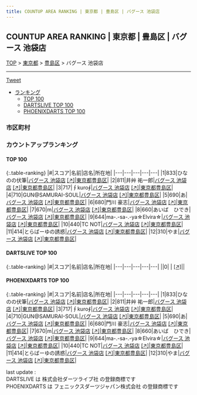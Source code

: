 ```yaml
---
title: COUNTUP AREA RANKING | 東京都 | 豊島区 | バグース 池袋店
---
```

## COUNTUP AREA RANKING | 東京都 | 豊島区 | バグース 池袋店

[TOP](/darts/rank/) > [東京都](/darts/rank/東京都/) > [豊島区](/darts/rank/東京都/豊島区/) > バグース 池袋店

___

<a href="https://twitter.com/share?ref_src=twsrc%5Etfw" data-text="COUNTUP AREA RANKING | 東京都豊島区バグース 池袋店" class="twitter-share-button" data-hashtags="DARTSLIVE,PHOENIXDARTS,darts,ダーツ" data-show-count="false">Tweet</a>

* [ランキング](#カウントアップランキング)
    * [TOP 100](#top-100)
    * [DARTSLIVE TOP 100](#dartslive-top-100)
    * [PHOENIXDARTS TOP 100](#phoenixdarts-top-100)

### 市区町村

<ul>

</ul>

### カウントアップランキング

#### TOP 100



{:.table-ranking}
|#|スコア|名前|店名|所在地|
|---|---|---|---|---|
|1|833|<span class="rank-name-pd">ひなのの伏筆</span>|<a href="/darts/rank/shops/7617.html">バグース 池袋店</a> <a href="https://vs.phoenixdarts.com/jp/shop/shopDetailInfo/s_7617?s_seq=7617">[↗]</a>|<a href="/darts/rank/東京都/豊島区">東京都豊島区</a>|
|2|811|<span class="rank-name-pd">井艸 祐一郎</span>|<a href="/darts/rank/shops/7617.html">バグース 池袋店</a> <a href="https://vs.phoenixdarts.com/jp/shop/shopDetailInfo/s_7617?s_seq=7617">[↗]</a>|<a href="/darts/rank/東京都/豊島区">東京都豊島区</a>|
|3|717|<span class="rank-name-pd">∮kuro∮</span>|<a href="/darts/rank/shops/7617.html">バグース 池袋店</a> <a href="https://vs.phoenixdarts.com/jp/shop/shopDetailInfo/s_7617?s_seq=7617">[↗]</a>|<a href="/darts/rank/東京都/豊島区">東京都豊島区</a>|
|4|710|<span class="rank-name-pd">GUN@SAMURAI-SOUL</span>|<a href="/darts/rank/shops/7617.html">バグース 池袋店</a> <a href="https://vs.phoenixdarts.com/jp/shop/shopDetailInfo/s_7617?s_seq=7617">[↗]</a>|<a href="/darts/rank/東京都/豊島区">東京都豊島区</a>|
|5|690|<span class="rank-name-pd">あ</span>|<a href="/darts/rank/shops/7617.html">バグース 池袋店</a> <a href="https://vs.phoenixdarts.com/jp/shop/shopDetailInfo/s_7617?s_seq=7617">[↗]</a>|<a href="/darts/rank/東京都/豊島区">東京都豊島区</a>|
|6|680|<span class="rank-name-pd"><span class="pro-icon-pd"></span>門川 豪志</span>|<a href="/darts/rank/shops/7617.html">バグース 池袋店</a> <a href="https://vs.phoenixdarts.com/jp/shop/shopDetailInfo/s_7617?s_seq=7617">[↗]</a>|<a href="/darts/rank/東京都/豊島区">東京都豊島区</a>|
|7|670|<span class="rank-name-pd">m</span>|<a href="/darts/rank/shops/7617.html">バグース 池袋店</a> <a href="https://vs.phoenixdarts.com/jp/shop/shopDetailInfo/s_7617?s_seq=7617">[↗]</a>|<a href="/darts/rank/東京都/豊島区">東京都豊島区</a>|
|8|660|<span class="rank-name-pd">あいば　ひでき</span>|<a href="/darts/rank/shops/7617.html">バグース 池袋店</a> <a href="https://vs.phoenixdarts.com/jp/shop/shopDetailInfo/s_7617?s_seq=7617">[↗]</a>|<a href="/darts/rank/東京都/豊島区">東京都豊島区</a>|
|9|644|<span class="rank-name-pd">ma-.-sa-.-ya☆Elvira☆</span>|<a href="/darts/rank/shops/7617.html">バグース 池袋店</a> <a href="https://vs.phoenixdarts.com/jp/shop/shopDetailInfo/s_7617?s_seq=7617">[↗]</a>|<a href="/darts/rank/東京都/豊島区">東京都豊島区</a>|
|10|440|<span class="rank-name-pd">TC NOT</span>|<a href="/darts/rank/shops/7617.html">バグース 池袋店</a> <a href="https://vs.phoenixdarts.com/jp/shop/shopDetailInfo/s_7617?s_seq=7617">[↗]</a>|<a href="/darts/rank/東京都/豊島区">東京都豊島区</a>|
|11|414|<span class="rank-name-pd">とらばーゆの誘惑</span>|<a href="/darts/rank/shops/7617.html">バグース 池袋店</a> <a href="https://vs.phoenixdarts.com/jp/shop/shopDetailInfo/s_7617?s_seq=7617">[↗]</a>|<a href="/darts/rank/東京都/豊島区">東京都豊島区</a>|
|12|310|<span class="rank-name-pd">やま</span>|<a href="/darts/rank/shops/7617.html">バグース 池袋店</a> <a href="https://vs.phoenixdarts.com/jp/shop/shopDetailInfo/s_7617?s_seq=7617">[↗]</a>|<a href="/darts/rank/東京都/豊島区">東京都豊島区</a>|


#### DARTSLIVE TOP 100



{:.table-ranking}
|#|スコア|名前|店名|所在地|
|---|---|---|---|---|
||0|<span class="rank-name-dl"> </span>|<a href="/darts/rank/shops/.html"></a> <a href="">[↗]</a>|<a href="/darts/rank//"></a>|


#### PHOENIXDARTS TOP 100



{:.table-ranking}
|#|スコア|名前|店名|所在地|
|---|---|---|---|---|
|1|833|<span class="rank-name-pd">ひなのの伏筆</span>|<a href="/darts/rank/shops/7617.html">バグース 池袋店</a> <a href="https://vs.phoenixdarts.com/jp/shop/shopDetailInfo/s_7617?s_seq=7617">[↗]</a>|<a href="/darts/rank/東京都/豊島区">東京都豊島区</a>|
|2|811|<span class="rank-name-pd">井艸 祐一郎</span>|<a href="/darts/rank/shops/7617.html">バグース 池袋店</a> <a href="https://vs.phoenixdarts.com/jp/shop/shopDetailInfo/s_7617?s_seq=7617">[↗]</a>|<a href="/darts/rank/東京都/豊島区">東京都豊島区</a>|
|3|717|<span class="rank-name-pd">∮kuro∮</span>|<a href="/darts/rank/shops/7617.html">バグース 池袋店</a> <a href="https://vs.phoenixdarts.com/jp/shop/shopDetailInfo/s_7617?s_seq=7617">[↗]</a>|<a href="/darts/rank/東京都/豊島区">東京都豊島区</a>|
|4|710|<span class="rank-name-pd">GUN@SAMURAI-SOUL</span>|<a href="/darts/rank/shops/7617.html">バグース 池袋店</a> <a href="https://vs.phoenixdarts.com/jp/shop/shopDetailInfo/s_7617?s_seq=7617">[↗]</a>|<a href="/darts/rank/東京都/豊島区">東京都豊島区</a>|
|5|690|<span class="rank-name-pd">あ</span>|<a href="/darts/rank/shops/7617.html">バグース 池袋店</a> <a href="https://vs.phoenixdarts.com/jp/shop/shopDetailInfo/s_7617?s_seq=7617">[↗]</a>|<a href="/darts/rank/東京都/豊島区">東京都豊島区</a>|
|6|680|<span class="rank-name-pd"><span class="pro-icon-pd"></span>門川 豪志</span>|<a href="/darts/rank/shops/7617.html">バグース 池袋店</a> <a href="https://vs.phoenixdarts.com/jp/shop/shopDetailInfo/s_7617?s_seq=7617">[↗]</a>|<a href="/darts/rank/東京都/豊島区">東京都豊島区</a>|
|7|670|<span class="rank-name-pd">m</span>|<a href="/darts/rank/shops/7617.html">バグース 池袋店</a> <a href="https://vs.phoenixdarts.com/jp/shop/shopDetailInfo/s_7617?s_seq=7617">[↗]</a>|<a href="/darts/rank/東京都/豊島区">東京都豊島区</a>|
|8|660|<span class="rank-name-pd">あいば　ひでき</span>|<a href="/darts/rank/shops/7617.html">バグース 池袋店</a> <a href="https://vs.phoenixdarts.com/jp/shop/shopDetailInfo/s_7617?s_seq=7617">[↗]</a>|<a href="/darts/rank/東京都/豊島区">東京都豊島区</a>|
|9|644|<span class="rank-name-pd">ma-.-sa-.-ya☆Elvira☆</span>|<a href="/darts/rank/shops/7617.html">バグース 池袋店</a> <a href="https://vs.phoenixdarts.com/jp/shop/shopDetailInfo/s_7617?s_seq=7617">[↗]</a>|<a href="/darts/rank/東京都/豊島区">東京都豊島区</a>|
|10|440|<span class="rank-name-pd">TC NOT</span>|<a href="/darts/rank/shops/7617.html">バグース 池袋店</a> <a href="https://vs.phoenixdarts.com/jp/shop/shopDetailInfo/s_7617?s_seq=7617">[↗]</a>|<a href="/darts/rank/東京都/豊島区">東京都豊島区</a>|
|11|414|<span class="rank-name-pd">とらばーゆの誘惑</span>|<a href="/darts/rank/shops/7617.html">バグース 池袋店</a> <a href="https://vs.phoenixdarts.com/jp/shop/shopDetailInfo/s_7617?s_seq=7617">[↗]</a>|<a href="/darts/rank/東京都/豊島区">東京都豊島区</a>|
|12|310|<span class="rank-name-pd">やま</span>|<a href="/darts/rank/shops/7617.html">バグース 池袋店</a> <a href="https://vs.phoenixdarts.com/jp/shop/shopDetailInfo/s_7617?s_seq=7617">[↗]</a>|<a href="/darts/rank/東京都/豊島区">東京都豊島区</a>|


<div class="footer border-top border-gray-light mt-5 pt-3 text-right text-gray">
    last update : <span style="font-weight: italic" id="foot_last_modified"></span><br />
    DARTSLIVE は 株式会社ダーツライブ社 の登録商標です<br />
    PHOENIXDARTS は フェニックスダーツジャパン株式会社 の登録商標です<br />
</div>

<script src="https://cdnjs.cloudflare.com/ajax/libs/jquery.tablesorter/2.31.3/js/jquery.tablesorter.min.js" integrity="sha512-qzgd5cYSZcosqpzpn7zF2ZId8f/8CHmFKZ8j7mU4OUXTNRd5g+ZHBPsgKEwoqxCtdQvExE5LprwwPAgoicguNg==" crossorigin="anonymous" referrerpolicy="no-referrer"></script>
<link rel="stylesheet" href="https://cdnjs.cloudflare.com/ajax/libs/jquery.tablesorter/2.31.3/css/theme.default.min.css" integrity="sha512-wghhOJkjQX0Lh3NSWvNKeZ0ZpNn+SPVXX1Qyc9OCaogADktxrBiBdKGDoqVUOyhStvMBmJQ8ZdMHiR3wuEq8+w==" crossorigin="anonymous" referrerpolicy="no-referrer" />
<script>
$(function() {
    $(".table-ranking").tablesorter({sortList:[[0, 0]]});
    $("#foot_last_modified").text(formatDate(new Date(document.lastModified), 'yyyy-MM-dd HH:mm:ss'));
});
</script>

<script async src="https://platform.twitter.com/widgets.js" charset="utf-8"></script>